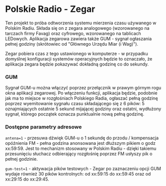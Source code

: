 # Polskie Radio - Zegar

Ten projekt to próba odtworzenia systemu mierzenia czasu używanego w Polskim Radiu. Składa się on z zegara analogowego (wzorowanego na tarczach firmy Favag) oraz cyfrowego, wzorowanego na tablicach LEDowych. Aplikacja zegarowa zawiera także GUM - sygnał ogłaszania pełnej godziny (skrótowiec od "Głównego Urzędu Miar (i Wag)").

Zegar pobiera czas z tego ustawionego w komputerze - w przypadku domyślnej konfiguracji systemów operacyjnych będzie to oznaczało, że aplikacja zegara będzie pokazywać dokładną godzinę co do sekundy. 

### GUM
Sygnał GUM-u można włączyć poprzez przełącznik w prawym górnym rogu okna aplikacji zegarowej. Po włączeniu funkcji, aplikacja będzie, podobnie jak ma to miejsce w rozgłośniach Polskiego Radia, ogłaszać pełną godzinę poprzez wyemitowanie sygnału czasu składającego się z 6 pików: 5 oznajmiających ostatnie 5 sekund mijającej godziny oraz ostatni, wydłużony sygnał, którego początek oznacza punktualnie nową pełną godzinę. 

### Dostępne parametry adresowe
`antena=1` - przesuwa dźwięk GUM-u o 1 sekundę do przodu / kompensacja opóźnienia FM - pełna godzina anonsowana jest dłuższym pikiem o godz xx:59:59. Jest to mechanizm stosowany w Polskim Radiu - dzięki takiemu przesunięciu słuchacz odbierający rozgłośnię poprzez FM usłyszy pik o pełnej godzinie.

`gum-test=1` - aktywacja pików testowych - Zegar po zaznaczeniu opcji GUM wydaje również 30 pików kontrolnych: od xx:59:15 do xx:59:45 oraz od xx:29:15 do xx:29:45.
